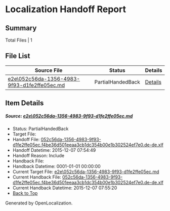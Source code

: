 # <a name='report-top'></a> Localization Handoff Report

## Summary
 Total Files | 1

## File List
 Source File | Status | Details 
 ----------- | ------ | ------- 
 [e2e\052c56da-1356-4983-9f93-d1fe2ffe05ec.md](https://github.com/OpenLocalizationTest/oltest/blob/b1d18acdcab9ce206b4def5380c14e2b07490951/e2e/052c56da-1356-4983-9f93-d1fe2ffe05ec.md) | PartialHandedBack | [Details](#789e1ff2b4f8374df3defc90b3989a1521128dee1)

## Item Details
##### <a name='789e1ff2b4f8374df3defc90b3989a1521128dee1'></a> Source: [e2e\052c56da-1356-4983-9f93-d1fe2ffe05ec.md](https://github.com/OpenLocalizationTest/oltest/blob/b1d18acdcab9ce206b4def5380c14e2b07490951/e2e/052c56da-1356-4983-9f93-d1fe2ffe05ec.md)
* Status: PartialHandedBack
* Target File: 
* Handoff File: [052c56da-1356-4983-9f93-d1fe2ffe05ec.f4be36d501eeaa3cb1dc354b00e1b302524ef7e0.de-de.xlf](https://github.com/OpenLocalizationTestOrg/olhandoff/blob/6bd2b08c335cb3abf6c5cf36ac1f45a18ca2a886/ol-handoff/OpenLocalizationTestOrg/oltest.de-de/yanz/052c56da-1356-4983-9f93-d1fe2ffe05ec.f4be36d501eeaa3cb1dc354b00e1b302524ef7e0.de-de.xlf)
* Handoff Datetime: 2015-12-07 07:54:49
* Handoff Reason: Include
* Handback File: 
* Handback Datetime: 0001-01-01 00:00:00
* Current Target File: [e2e\052c56da-1356-4983-9f93-d1fe2ffe05ec.md](https://github.com/OpenLocalizationTestOrg/oltest.de-de/blob/a5b4c0b0628370be5ff802af491b95e8db48b4aa/e2e/052c56da-1356-4983-9f93-d1fe2ffe05ec.md)
* Current Handback File: [052c56da-1356-4983-9f93-d1fe2ffe05ec.f4be36d501eeaa3cb1dc354b00e1b302524ef7e0.de-de.xlf](https://github.com/OpenLocalizationTestOrg/olhandback/blob/011ed73b06d1800d486ffbc7d010e7ecd9642c09/ol-handback/OpenLocalizationTestOrg/oltest.de-de/yanz/052c56da-1356-4983-9f93-d1fe2ffe05ec.f4be36d501eeaa3cb1dc354b00e1b302524ef7e0.de-de.xlf)
* Current Handback Datetime: 2015-12-07 07:55:20
* [Back to Top](#report-top)


Generated by OpenLocalization.
